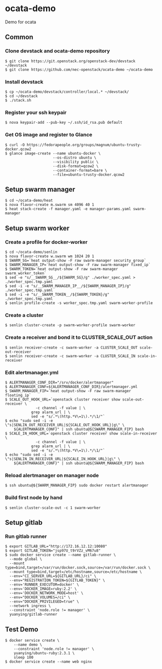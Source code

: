 # ocata-demo
Demo for ocata

## Common

### Clone devstack and ocata-demo repository

    $ git clone https://git.openstack.org/openstack-dev/devstack ~/devstack
    $ git clone https://github.com/nec-openstack/ocata-demo ~/ocata-demo

### Install devstack

    $ cp ~/ocata-demo/devstack/controller/local.* ~/devstack/
    $ cd ~/devstack
    $ ./stack.sh

### Register your ssh keypair

    $ nova keypair-add --pub-key ~/.ssh/id_rsa.pub default

### Get OS image and register to Glance

    $ curl -O https://fedorapeople.org/groups/magnum/ubuntu-trusty-docker.qcow2
    $ glance image-create --name ubuntu-docker \
                          --os-distro ubuntu \
                          --visibility public \
                          --disk-format=qcow2 \
                          --container-format=bare \
                          --file=ubuntu-trusty-docker.qcow2

## Setup swarm manager

    $ cd ~/ocata-demo/heat
    $ nova flavor-create m.swarm sm 4096 40 1
    $ heat stack-create -f manager.yaml -e manager-params.yaml swarm-manager

## Setup swarm worker

### Create a profile for docker-worker

    $ cd ~/ocata-demo/senlin
    $ nova flavor-create w.swarm wm 1024 20 1
    $ SWARM_SG=`heat output-show -F raw swarm-manager security_group`
    $ SWARM_MANAGER_IP=`heat output-show -F raw swarm-manager fixed_ip`
    $ SWARM_TOKEN=`heat output-show -F raw swarm-manager swarm_worker_token`
    $ sed -e "s/__SWARM_SG__/${SWARM_SG}/g" ./worker_spec.yaml > ./worker_spec.tmp.yaml
    $ sed -i -e "s/__SWARM_MANAGER_IP__/${SWARM_MANAGER_IP}/g" ./worker_spec.tmp.yaml
    $ sed -i -e "s/__SWARM_TOKEN__/${SWARM_TOKEN}/g" ./worker_spec.tmp.yaml
    $ senlin profile-create -s worker_spec.tmp.yaml swarm-worker-profile

### Create a cluster

    $ senlin cluster-create -p swarm-worker-profile swarm-worker

### Create a receiver and bond it to CLUSTER_SCALE_OUT action

    $ senlin receiver-create -c swarm-worker -a CLUSTER_SCALE_OUT scale-out-receiver
    $ senlin receiver-create -c swarm-worker -a CLUSTER_SCALE_IN scale-in-receiver

### Edit alertmanager.yml

    $ ALERTMANAGER_CONF_DIR="/srv/docker/alertmanager"
    $ ALERTMANAGER_CONF=${ALERTMANAGER_CONF_DIR}/alertmanager.yml
    $ SWARM_MANAGER_FIP=`heat output-show -F raw swarm-manager floating_ip`
    $ SCALE_OUT_HOOK_URL=`openstack cluster receiver show scale-out-receiver \
                  -c channel -f value | \
                grep alarm_url | \
                sed -e "s/.*\(http.*V\=1\).*/\1/"`
    $ echo "sudo sed -i -e \"s|SENLIN_OUT_RECEIVER_URL|${SCALE_OUT_HOOK_URL}|g\" \
        ${ALERTMANAGER_CONF}" | ssh ubuntu@${SWARM_MANAGER_FIP} bash
    $ SCALE_IN_HOOK_URL=`openstack cluster receiver show scale-in-receiver \
                  -c channel -f value | \
                grep alarm_url | \
                sed -e "s/.*\(http.*V\=1\).*/\1/"`
    $ echo "sudo sed -i -e \"s|SENLIN_IN_RECEIVER_URL|${SCALE_IN_HOOK_URL}|g\" \
        ${ALERTMANAGER_CONF}" | ssh ubuntu@${SWARM_MANAGER_FIP} bash

### Reload alertmanager on manager node

    $ ssh ubuntu@${SWARM_MANAGER_FIP} sudo docker restart alertmanager

### Build first node by hand

    $ senlin cluster-scale-out -c 1 swarm-worker

## Setup gitlab

### Run gitlab runner

    $ export GITLAB_URL="http://172.16.12.12:10080"
    $ export GITLAB_TOKEN="jsp97U_t9rVZz_vM67u8"
    $ sudo docker service create --name gitlab-runner \
      --mode global \
      --mount type=bind,target=/var/run/docker.sock,source=/var/run/docker.sock \
      --mount type=bind,target=/etc/hostname,source=/etc/hostname \
      --env="CI_SERVER_URL=${GITLAB_URL}/ci" \
      --env="REGISTRATION_TOKEN=${GITLAB_TOKEN}" \
      --env='RUNNER_EXECUTOR=docker' \
      --env='DOCKER_IMAGE=ruby:2.2' \
      --env='DOCKER_NETWORK_MODE=host' \
      --env="DOCKER_VOLUMES=/ci" \
      --env="DOCKER_PRIVILEGED=true" \
      --network ingress \
      --constraint 'node.role != manager' \
      yuanying/gitlab-runner

## Test Demo

    $ docker service create \
        --name demo \
        --constraint 'node.role != manager' \
        yuanying/ubuntu-ruby:2.3.1 \
        sleep 100
    $ docker service create --name web nginx
